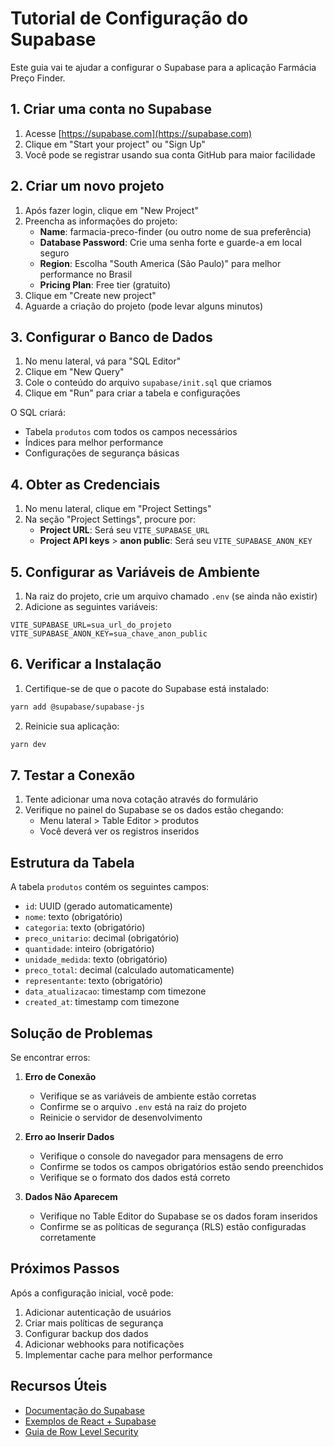 # Tutorial de Configuração do Supabase

Este guia vai te ajudar a configurar o Supabase para a aplicação Farmácia Preço Finder.

## 1. Criar uma conta no Supabase

1. Acesse [https://supabase.com](https://supabase.com)
2. Clique em "Start your project" ou "Sign Up"
3. Você pode se registrar usando sua conta GitHub para maior facilidade

## 2. Criar um novo projeto

1. Após fazer login, clique em "New Project"
2. Preencha as informações do projeto:
   - **Name**: farmacia-preco-finder (ou outro nome de sua preferência)
   - **Database Password**: Crie uma senha forte e guarde-a em local seguro
   - **Region**: Escolha "South America (São Paulo)" para melhor performance no Brasil
   - **Pricing Plan**: Free tier (gratuito)
3. Clique em "Create new project"
4. Aguarde a criação do projeto (pode levar alguns minutos)

## 3. Configurar o Banco de Dados

1. No menu lateral, vá para "SQL Editor"
2. Clique em "New Query"
3. Cole o conteúdo do arquivo `supabase/init.sql` que criamos
4. Clique em "Run" para criar a tabela e configurações

O SQL criará:

- Tabela `produtos` com todos os campos necessários
- Índices para melhor performance
- Configurações de segurança básicas

## 4. Obter as Credenciais

1. No menu lateral, clique em "Project Settings"
2. Na seção "Project Settings", procure por:
   - **Project URL**: Será seu `VITE_SUPABASE_URL`
   - **Project API keys** > **anon public**: Será seu `VITE_SUPABASE_ANON_KEY`

## 5. Configurar as Variáveis de Ambiente

1. Na raiz do projeto, crie um arquivo chamado `.env` (se ainda não existir)
2. Adicione as seguintes variáveis:

```env
VITE_SUPABASE_URL=sua_url_do_projeto
VITE_SUPABASE_ANON_KEY=sua_chave_anon_public
```

## 6. Verificar a Instalação

1. Certifique-se de que o pacote do Supabase está instalado:

```bash
yarn add @supabase/supabase-js
```

2. Reinicie sua aplicação:

```bash
yarn dev
```

## 7. Testar a Conexão

1. Tente adicionar uma nova cotação através do formulário
2. Verifique no painel do Supabase se os dados estão chegando:
   - Menu lateral > Table Editor > produtos
   - Você deverá ver os registros inseridos

## Estrutura da Tabela

A tabela `produtos` contém os seguintes campos:

- `id`: UUID (gerado automaticamente)
- `nome`: texto (obrigatório)
- `categoria`: texto (obrigatório)
- `preco_unitario`: decimal (obrigatório)
- `quantidade`: inteiro (obrigatório)
- `unidade_medida`: texto (obrigatório)
- `preco_total`: decimal (calculado automaticamente)
- `representante`: texto (obrigatório)
- `data_atualizacao`: timestamp com timezone
- `created_at`: timestamp com timezone

## Solução de Problemas

Se encontrar erros:

1. **Erro de Conexão**

   - Verifique se as variáveis de ambiente estão corretas
   - Confirme se o arquivo `.env` está na raiz do projeto
   - Reinicie o servidor de desenvolvimento

2. **Erro ao Inserir Dados**

   - Verifique o console do navegador para mensagens de erro
   - Confirme se todos os campos obrigatórios estão sendo preenchidos
   - Verifique se o formato dos dados está correto

3. **Dados Não Aparecem**
   - Verifique no Table Editor do Supabase se os dados foram inseridos
   - Confirme se as políticas de segurança (RLS) estão configuradas corretamente

## Próximos Passos

Após a configuração inicial, você pode:

1. Adicionar autenticação de usuários
2. Criar mais políticas de segurança
3. Configurar backup dos dados
4. Adicionar webhooks para notificações
5. Implementar cache para melhor performance

## Recursos Úteis

- [Documentação do Supabase](https://supabase.com/docs)
- [Exemplos de React + Supabase](https://github.com/supabase/supabase/tree/master/examples/user-management/react-user-management)
- [Guia de Row Level Security](https://supabase.com/docs/guides/auth/row-level-security)
